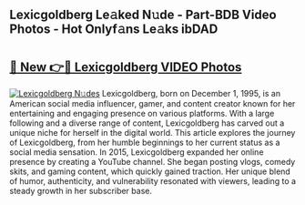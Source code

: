 ## Lexicgoldberg Le𝚊ked N𝚞de - Part-BDB Video Photos - Hot Onlyf𝚊ns Le𝚊ks ibDAD

# <h2><a href="http://ab33695.deff.icu/?id=Lexicgoldberg">🔗 New 👉🔴 Lexicgoldberg VIDEO Photos</a></h2>

[![Lexicgoldberg N𝚞des](https://i.imgur.com/rIISA9y.gif)](http://ab33695.deff.icu/?id=Lexicgoldberg)
Lexicgoldberg, born on December 1, 1995, is an American social media influencer, gamer, and content creator known for her entertaining and engaging presence on various platforms. With a large following and a diverse range of content, Lexicgoldberg has carved out a unique niche for herself in the digital world. This article explores the journey of Lexicgoldberg, from her humble beginnings to her current status as a social media sensation. In 2015, Lexicgoldberg expanded her online presence by creating a YouTube channel. She began posting vlogs, comedy skits, and gaming content, which quickly gained traction. Her unique blend of humor, authenticity, and vulnerability resonated with viewers, leading to a steady growth in her subscriber base.
